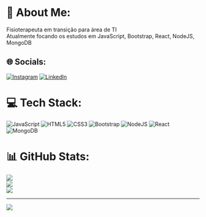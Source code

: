 # 💫 About Me:
Fisioterapeuta em transição para área de TI<br>Atualmente focando os estudos em JavaScript, Bootstrap, React, NodeJS, MongoDB


## 🌐 Socials:
[![Instagram](https://img.shields.io/badge/Instagram-%23E4405F.svg?logo=Instagram&logoColor=white)](https://instagram.com/gugarioms) [![LinkedIn](https://img.shields.io/badge/LinkedIn-%230077B5.svg?logo=linkedin&logoColor=white)](https://linkedin.com/in/ms-gustavo) 

# 💻 Tech Stack:
![JavaScript](https://img.shields.io/badge/javascript-%23323330.svg?style=for-the-badge&logo=javascript&logoColor=%23F7DF1E) ![HTML5](https://img.shields.io/badge/html5-%23E34F26.svg?style=for-the-badge&logo=html5&logoColor=white) ![CSS3](https://img.shields.io/badge/css3-%231572B6.svg?style=for-the-badge&logo=css3&logoColor=white) ![Bootstrap](https://img.shields.io/badge/bootstrap-%23563D7C.svg?style=for-the-badge&logo=bootstrap&logoColor=white) ![NodeJS](https://img.shields.io/badge/node.js-6DA55F?style=for-the-badge&logo=node.js&logoColor=white) ![React](https://img.shields.io/badge/react-%2320232a.svg?style=for-the-badge&logo=react&logoColor=%2361DAFB) ![MongoDB](https://img.shields.io/badge/MongoDB-%234ea94b.svg?style=for-the-badge&logo=mongodb&logoColor=white)
# 📊 GitHub Stats:
![](https://github-readme-stats.vercel.app/api?username=ms-gustavo&theme=midnight-purple&hide_border=false&include_all_commits=true&count_private=true)<br/>
![](https://github-readme-streak-stats.herokuapp.com/?user=ms-gustavo&theme=midnight-purple&hide_border=false)<br/>
![](https://github-readme-stats.vercel.app/api/top-langs/?username=ms-gustavo&theme=midnight-purple&hide_border=false&include_all_commits=true&count_private=true&layout=compact)

---
[![](https://visitcount.itsvg.in/api?id=ms-gustavo&icon=0&color=11)](https://visitcount.itsvg.in)

<!-- Proudly created with GPRM ( https://gprm.itsvg.in ) -->
